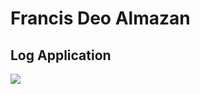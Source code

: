 # Francis Deo Almazan

## Log Application

![](C:\Users\bjezr\Desktop\295496586_1599690043761119_5395132662021850570_n.jpg)
